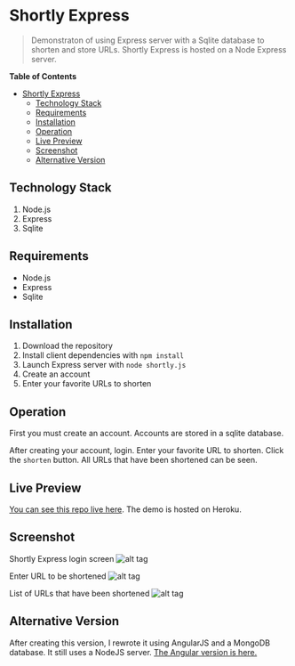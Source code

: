 # Shortly Express

> Demonstraton of using Express server with a Sqlite database to shorten and store URLs. Shortly Express is hosted on a Node Express server.

**Table of Contents** 

- [Shortly Express](#shortly-express)
  - [Technology Stack](#technology-stack)
  - [Requirements](#requirements)
  - [Installation](#installation)
  - [Operation](#operation)
  - [Live Preview](#live-preview)
  - [Screenshot](#screenshot)
  - [Alternative Version](#alternative-version)

## Technology Stack
1. Node.js
2. Express
3. Sqlite

## Requirements
- Node.js
- Express
- Sqlite

## Installation
1. Download the repository
2. Install client dependencies with `npm install`
4. Launch Express server with `node shortly.js`
5. Create an account
6. Enter your favorite URLs to shorten

## Operation
First you must create an account. Accounts are stored in a sqlite database.

After creating your account, login. Enter your favorite URL to shorten. Click
the `shorten` button. All URLs that have been shortened can be seen.

## Live Preview
[You can see this repo live here](http://jb-shortly.herokuapp.com/).  The demo is hosted on Heroku.

## Screenshot
Shortly Express login screen
![alt tag](http://jenniferbland.com/Shortly-Express/screenshot-login.png)

Enter URL to be shortened
![alt tag](http://jenniferbland.com/Shortly-Express/screenshot-shorten-url.png)

List of URLs that have been shortened
![alt tag](http://jenniferbland.com/Shortly-Express/screenshot-urls-shortened.png)

## Alternative Version
After creating this version, I rewrote it using AngularJS and a MongoDB database. It still uses a NodeJS server.
[The Angular version is here.](https://github.com/ratracegrad/Shortly)
